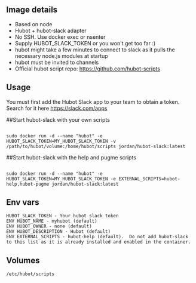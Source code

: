 ## Image details

* Based on node
* Hubot + hubot-slack adapter
* No SSH. Use docker exec or nsenter
* Supply HUBOT_SLACK_TOKEN or you won't get too far :)
* hubot might take a few minutes to connect to slack as it pulls the necessary node.js modules at startup
* hubot must be invited to channels
* Official hubot script repo: https://github.com/hubot-scripts


## Usage
You must first add the Hubot Slack app to your team to obtain a token. Search for it here https://slack.com/apps

##Start hubot-slack with your own scripts
```

sudo docker run -d --name "hubot" -e HUBOT_SLACK_TOKEN=MY_HUBOT_SLACK_TOKEN -v /path/to/hubot/volume:/home/hubot/scripts jordan/hubot-slack:latest

```

##Start hubot-slack with the help and pugme scripts
```

sudo docker run -d --name "hubot" -e HUBOT_SLACK_TOKEN=MY_HUBOT_SLACK_TOKEN -e EXTERNAL_SCRIPTS=hubot-help,hubot-pugme jordan/hubot-slack:latest

```

## Env vars
```
HUBOT_SLACK_TOKEN - Your hubot slack token
ENV HUBOT_NAME - myhubot (default)
ENV HUBOT_OWNER - none (default)
ENV HUBOT_DESCRIPTION - Hubot (default)
ENV EXTERNAL_SCRIPTS - hubot-help (default).  Do not add hubot-slack to this list as it is already installed and enabled in the container.
```

## Volumes
```
/etc/hubot/scripts
```
